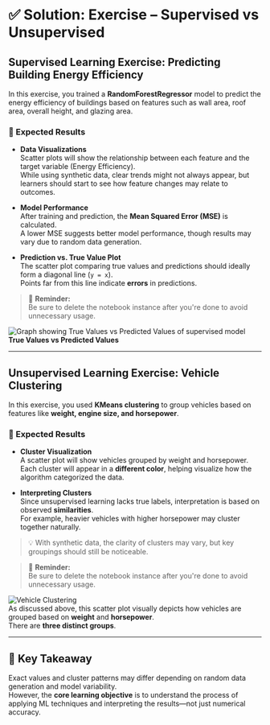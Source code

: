 # ✅ Solution: Exercise – Supervised vs Unsupervised

## Supervised Learning Exercise: Predicting Building Energy Efficiency

In this exercise, you trained a **RandomForestRegressor** model to predict the energy efficiency of buildings based on features such as wall area, roof area, overall height, and glazing area.

### 🧪 Expected Results

- **Data Visualizations**  
  Scatter plots will show the relationship between each feature and the target variable (Energy Efficiency).  
  While using synthetic data, clear trends might not always appear, but learners should start to see how feature changes may relate to outcomes.

- **Model Performance**  
  After training and prediction, the **Mean Squared Error (MSE)** is calculated.  
  A lower MSE suggests better model performance, though results may vary due to random data generation.

- **Prediction vs. True Value Plot**  
  The scatter plot comparing true values and predictions should ideally form a diagonal line (`y = x`).  
  Points far from this line indicate **errors** in predictions.

> 📌 **Reminder:**  
> Be sure to delete the notebook instance after you're done to avoid unnecessary usage.

![Graph showing True Values vs Predicted Values of supervised model](#)  
**True Values vs Predicted Values**

---

## Unsupervised Learning Exercise: Vehicle Clustering

In this exercise, you used **KMeans clustering** to group vehicles based on features like **weight, engine size, and horsepower**.

### 🧪 Expected Results

- **Cluster Visualization**  
  A scatter plot will show vehicles grouped by weight and horsepower.  
  Each cluster will appear in a **different color**, helping visualize how the algorithm categorized the data.

- **Interpreting Clusters**  
  Since unsupervised learning lacks true labels, interpretation is based on observed **similarities**.  
  For example, heavier vehicles with higher horsepower may cluster together naturally.

> 💡 With synthetic data, the clarity of clusters may vary, but key groupings should still be noticeable.

> 📌 **Reminder:**  
> Be sure to delete the notebook instance after you're done to avoid unnecessary usage.

![Vehicle Clustering](#)  
As discussed above, this scatter plot visually depicts how vehicles are grouped based on **weight** and **horsepower**.  
There are **three distinct groups**.

---

## 🎯 Key Takeaway

Exact values and cluster patterns may differ depending on random data generation and model variability.  
However, the **core learning objective** is to understand the process of applying ML techniques and interpreting the results—not just numerical accuracy.

